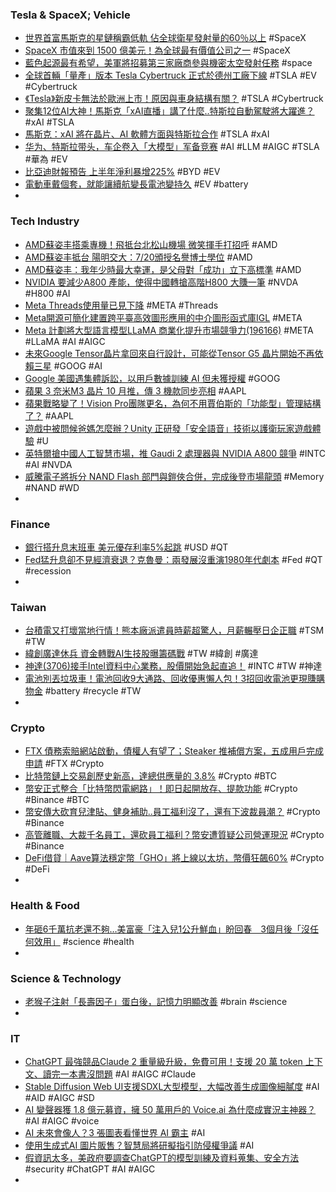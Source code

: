 ### Tesla & SpaceX; Vehicle
- [世界首富馬斯克的星鏈稱霸低軌 佔全球衛星發射量的60％以上](https://tw.news.yahoo.com/世界首富馬斯克的星鏈稱霸低軌-佔全球衛星發射量的60-以上-034752618.html) #SpaceX
- [SpaceX 市值來到 1500 億美元！為全球最有價值公司之一](https://www.inside.com.tw/article/32177-spacex-valuation-closes-to-150b) #SpaceX
- [藍色起源最有希望，美軍將招募第三家廠商參與機密太空發射任務](https://technews.tw/2023/07/16/blue-origin-might-join-the-space-force-launch-programs/) #space
- [全球首輛「量產」版本 Tesla Cybertruck 正式於德州工廠下線](https://hypebeast.com/zh/2023/7/tesla-giga-texas-factory-first-cybertruck-built-info) #TSLA #EV #Cybertruck
- [《Tesla》新皮卡無法於歐洲上市！原因與車身結構有關？](https://www.kingautos.net/350923) #TSLA #Cybertruck
- [聚集12位AI大神！馬斯克「xAI直播」講了什麼..特斯拉自動駕駛將大躍進？](https://www.blocktempo.com/xai-twitter-spaces-chat-on-friday-july-14th/) #xAI #TSLA
- [馬斯克：xAI 將在晶片、AI 軟體方面與特斯拉合作](https://technews.tw/2023/07/17/elon-musk-says-xai-will-examine-universe-work-with-twitter-and-tesla/) #TSLA #xAI
- [华为、特斯拉带头，车企卷入「大模型」军备竞赛](https://www.geekpark.net/news/320677) #AI #LLM #AIGC #TSLA #華為 #EV
- [比亞迪財報預告 上半年淨利暴增225%](https://news.cnyes.com/news/id/5253236) #BYD #EV
- [電動車戴個套，就能讓續航變長電池變持久](https://technews.tw/2023/07/14/electric-car-thermal-cloak/) #EV #battery
-
### Tech Industry
- [AMD蘇姿丰搭乘專機！飛抵台北松山機場 微笑揮手打招呼](https://udn.com/news/story/7240/7306119) #AMD
- [AMD蘇姿丰抵台 陽明交大：7/20頒授名譽博士學位](https://tw.news.yahoo.com/amd蘇姿丰抵台-陽明交大：720頒授名譽博士學位-071325010.html) #AMD
- [AMD蘇姿丰：我年少時最大幸運，是父母對「成功」立下高標準](https://www.gvm.com.tw/article/104524) #AMD
- [NVIDIA 要減少A800 產能，使得中國轉搶高階H800 大賺一筆](https://technews.tw/2023/07/17/nvidia-to-reduce-a800-production-capacity/) #NVDA #H800 #AI
- [Meta Threads使用量已見下降](https://www.ithome.com.tw/news/157819) #META #Threads
- [Meta開源可簡化建置跨平臺高效圖形應用的中介圖形函式庫IGL](https://www.ithome.com.tw/news/157702) #META
- [Meta 計劃將大型語言模型LLaMA 商業化提升市場競爭力(196166)](https://www.cool3c.com/article/196166) #META #LLaMA #AI #AIGC
- [未來Google Tensor晶片拿回來自行設計，可能從Tensor G5 晶片開始不再依賴三星](https://www.techbang.com/posts/107808-in-the-future-google-tensor-chips-may-be-completely-self) #GOOG #AI
- [Google 美國遇集體訴訟，以用戶數據訓練 AI 但未獲授權](https://technews.tw/2023/07/17/google-hit-with-lawsuit-alleging-it-stole-data-from-millions-of-users-to-train-its-ai-tools/) #GOOG
- [蘋果 3 奈米M3 晶片 10 月推，傳 3 機款同步亮相](https://technews.tw/2023/07/17/3nm-m3-apple-silicon/) #AAPL
- [蘋果戰略變了！Vision Pro團隊更名，為何不用賈伯斯的「功能型」管理結構了？](https://www.bnext.com.tw/article/76048/apple-vision-pro-team-rename) #AAPL
- [遊戲中被問候爸媽怎麼辦？Unity 正研發「安全語音」技術以護衛玩家遊戲體驗](https://gnn.gamer.com.tw/detail.php?sn=253024) #U
- [英特爾搶中國人工智慧市場，推 Gaudi 2 處理器與 NVIDIA A800 競爭](https://technews.tw/2023/07/17/intel-unveils-gaudi-2-processor/) #INTC #AI #NVDA
- [威騰電子將拆分 NAND Flash 部門與鎧俠合併，完成後登市場龍頭](https://technews.tw/2023/07/16/wd-will-split-nand-flash-department-and-merge-with-kioxia/) #Memory #NAND #WD
-
### Finance
- [銀行搭升息末班車 美元優存利率5%起跳](https://m.cnyes.com/news/id/5253025) #USD #QT
- [Fed猛升息卻不見經濟衰退？克魯曼：兩發展沒重演1980年代劇本](https://www.gvm.com.tw/article/104523) #Fed #QT #recession
-
### Taiwan
- [台積電又打壞當地行情！熊本廠派遣員時薪超驚人，月薪輾壓日企正職](https://finance.technews.tw/2023/07/17/tsmc-japan-salary/) #TSM #TW
- [緯創廣達休兵 資金轉戰AI生技股曝籌碼戰](https://ctee.com.tw/news/stocks/903067.html) #TW #緯創 #廣達
- [神達(3706)接手Intel資料中心業務，股價開始急起直追！](https://www.cmoney.tw/notes/note-detail.aspx?nid=676998) #INTC #TW #神達
- [電池別丟垃圾車！電池回收9大通路、回收優惠懶人包！3招回收電池更現賺購物金](https://www.edh.tw/lohas/article/31424) #battery #recycle #TW
-
### Crypto
- [FTX 債務索賠網站啟動，債權人有望了；Steaker 推補償方案，五成用戶完成申請](https://m.cnyes.com/news/id/5254021) #FTX #Crypto
- [比特幣鏈上交易創歷史新高，達總供應量的 3.8%](https://blockcast.it/2023/07/17/mica-daily-0717/) #Crypto #BTC
- [幣安正式整合「比特幣閃電網路」！即日起開放存、提款功能](https://blockcast.it/2023/07/17/binance-completes-integration-of-bitcoin-on-lightning-network/) #Crypto #Binance #BTC
- [幣安傳大砍育兒津貼、健身補助..員工福利沒了，還有下波裁員潮？](https://www.blocktempo.com/binance-may-further-cut-staff/) #Crypto #Binance
- [高管離職、大裁千名員工，還砍員工福利？幣安遭質疑公司營運現況](https://abmedia.io/binance-is-being-questioned-about-its-current-business-operations) #Crypto #Binance
- [DeFi借貸｜Aave算法穩定幣「GHO」將上線以太坊，幣價狂飆60%](https://www.blocktempo.com/aave-decentralized-stablecoin-project-gho-launched/) #Crypto #DeFi
-
### Health & Food
- [年砸6千萬抗老還不夠…美富豪「注入兒1公升鮮血」盼回春　3個月後「沒任何效用」](https://today.line.me/tw/v2/article/YaeDEJP) #science #health
-
### Science & Technology
- [老猴子注射「長壽因子」蛋白後，記憶力明顯改善](https://technews.tw/2023/07/15/anti-ageing-protein-injection-boosts-monkeys-memories/) #brain #science
-
### IT
- [ChatGPT 最強競品Claude 2 重量級升級，免費可用！支援 20 萬 token 上下文、讀完一本書沒問題](https://www.techbang.com/posts/107928-chatgpts-strongest-competitor-upgrade-free-to-use-first-hand) #AI #AIGC #Claude
- [Stable Diffusion Web UI支援SDXL大型模型，大幅改善生成圖像細膩度](https://www.techbang.com/posts/107990-stable-diffusion-sdxl) #AI #AID #AIGC #SD
- [AI 變聲器獲 1.8 億元募資，擁 50 萬用戶的 Voice.ai 為什麼成實況主神器？](https://technews.tw/2023/07/16/voice-ai/) #AI #AIGC #voice
- [AI 未來會像人？3 張圖表看懂世界 AI 霸主](https://finance.technews.tw/2023/07/17/3-charts-to-understand-the-world-ai-overlord/) #AI
- [使用生成式AI 圖片販售？智慧局將研擬指引防侵權爭議](https://technews.tw/2023/07/17/generative-ai-pics-law-infringement/) #AI
- [假資訊太多，美政府要調查ChatGPT的模型訓練及資料蒐集、安全方法](https://www.ithome.com.tw/news/157818) #security #ChatGPT #AI #AIGC
-